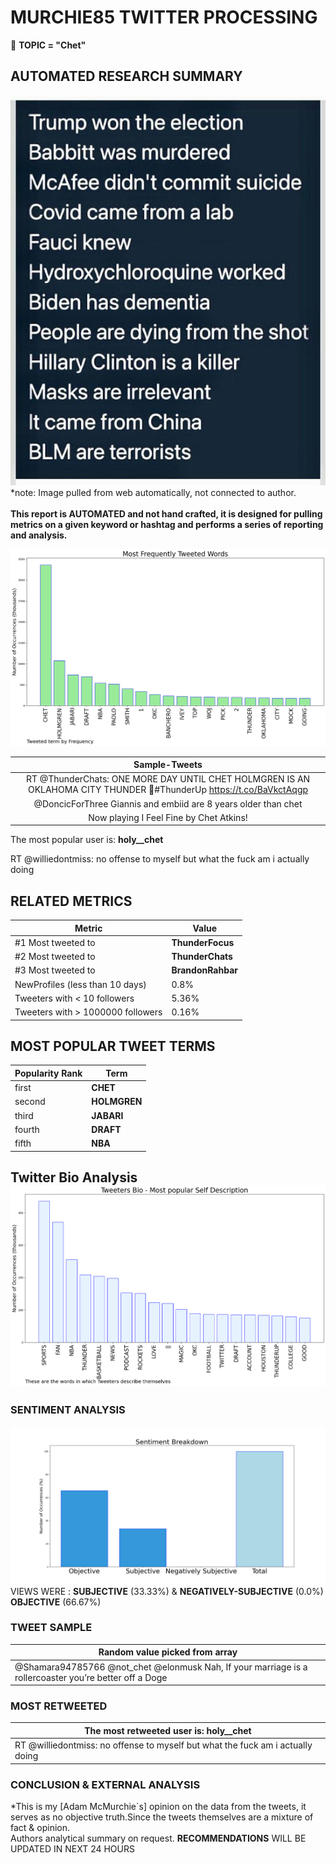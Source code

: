 # MURCHIE85 TWITTER PROCESSING 
&#x1F34E; **TOPIC = "Chet"**

## AUTOMATED RESEARCH SUMMARY

![image](assets/2022-06-22hashtagImage.png)*note: Image pulled from web automatically, not connected to author.
<br></br>
<b> This report is AUTOMATED and not hand crafted, it is designed for pulling metrics on a given keyword or hashtag and performs a series of reporting and analysis.</b>



![image](assets/2022-06-22TWEETS.png)



|                **Sample-Tweets**        |
| :-------------: |
| RT @ThunderChats: ONE MORE DAY UNTIL CHET HOLMGREN IS AN OKLAHOMA CITY THUNDER 🤠#ThunderUp https://t.co/BaVkctAqgp |
| @DoncicForThree Giannis and embiid are 8 years older than chet |
| Now playing I Feel Fine by Chet Atkins! |

The most popular user is: **holy__chet**
<div class="alert alert-block alert-danger"> RT @williedontmiss: no offense to myself but what the fuck am i actually doing</div>

## RELATED METRICS<br>
| Metric | Value |
| ------------- | ------------- |
| #1 Most tweeted to  | **ThunderFocus** |
| #2 Most tweeted to  | **ThunderChats** |
| #3 Most tweeted to  | **BrandonRahbar** |
| NewProfiles (less than 10 days) | 0.8%  |
| Tweeters with < 10 followers  | 5.36%|
| Tweeters with > 1000000 followers  | 0.16%  |



## MOST POPULAR TWEET TERMS 


| Popularity Rank  | Term |
| ------------- | ------------- |
| first  | **CHET**  |
| second  | **HOLMGREN**  |
| third  | **JABARI** |
| fourth  | **DRAFT**  |
| fifth  | **NBA**  |


## Twitter Bio Analysis![image](assets/2022-06-22BIO.png)
### SENTIMENT ANALYSIS
![image](assets/2022-06-22sentiment.png)
VIEWS WERE : **SUBJECTIVE**  (33.33%) & **NEGATIVELY-SUBJECTIVE** (0.0%) **OBJECTIVE** (66.67%)

### TWEET SAMPLE 
| Random value picked from array |
| ------------- |
|@Shamara94785766 @not_chet @elonmusk Nah, If your marriage is a rollercoaster you’re better off a Doge |

### MOST RETWEETED 

| The most retweeted user is: **holy__chet**  |
| ------------- |
| RT @williedontmiss: no offense to myself but what the fuck am i actually doing |

### CONCLUSION & EXTERNAL ANALYSIS

*This is my [Adam McMurchie`s] opinion on the data from the tweets, it serves as no objective truth.Since the tweets themselves are a mixture of fact & opinion.<br>
Authors analytical summary on request.
**RECOMMENDATIONS** WILL BE UPDATED IN NEXT  24 HOURS <br>